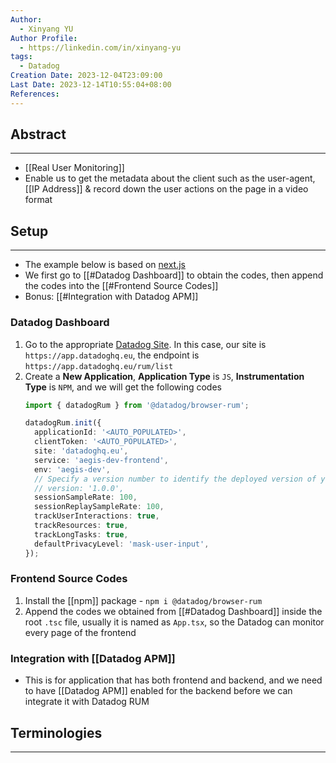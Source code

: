 ```yaml
---
Author:
  - Xinyang YU
Author Profile:
  - https://linkedin.com/in/xinyang-yu
tags:
  - Datadog
Creation Date: 2023-12-04T23:09:00
Last Date: 2023-12-14T10:55:04+08:00
References: 
---
```

## Abstract
---
- [[Real User Monitoring]]
- Enable us to get the metadata about the client such as the user-agent, [[IP Address]] & record down the user actions on the page in a video format 

## Setup
---
- The example below is based on [next.js](https://nextjs.org/)
- We first go to [[#Datadog Dashboard]] to obtain the codes, then append the codes into the [[#Frontend Source Codes]]
- Bonus: [[#Integration with Datadog APM]]
### Datadog Dashboard
1. Go to the appropriate [Datadog Site](https://docs.datadoghq.com/getting_started/site/#access-the-datadog-site). In this case, our site is `https://app.datadoghq.eu`, the endpoint is `https://app.datadoghq.eu/rum/list`
2. Create a **New Application**,  **Application Type** is `JS`, **Instrumentation Type** is `NPM`, and we will get the following codes
	```typescript
	import { datadogRum } from '@datadog/browser-rum';
	
	datadogRum.init({
	  applicationId: '<AUTO_POPULATED>',
	  clientToken: '<AUTO_POPULATED>',
	  site: 'datadoghq.eu',
	  service: 'aegis-dev-frontend',
	  env: 'aegis-dev',
	  // Specify a version number to identify the deployed version of your application in Datadog
	  // version: '1.0.0',
	  sessionSampleRate: 100,
	  sessionReplaySampleRate: 100,
	  trackUserInteractions: true,
	  trackResources: true,
	  trackLongTasks: true,
	  defaultPrivacyLevel: 'mask-user-input',
	});
	```

### Frontend Source Codes
1. Install the [[npm]] package - `npm i @datadog/browser-rum`
2. Append the codes we obtained from [[#Datadog Dashboard]] inside the root `.tsc` file, usually it is named as `App.tsx`, so the Datadog can monitor every page of the frontend

### Integration with [[Datadog APM]]
- This is for application that has both frontend and backend, and we need to have [[Datadog APM]] enabled for the backend before we can integrate it with Datadog RUM



## Terminologies
----
